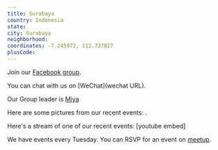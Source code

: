 ```yaml
---
title: Surabaya
country: Indonesia
state: 
city: Surabaya
neighborhood: 
coordinates: -7.245972, 112.737827
plusCode:
---
```

Join our [Facebook group](https://www.facebook.com/groups/free.code.camp.surabaya.new).

You can chat with us on [WeChat](wechat URL).

Our Group leader is [Miya](freecodecamp.org/miya)

Here are some pictures from our recent events:
![]().

Here's a stream of one of our recent events:
[youtube embed]

We have events every Tuesday. You can RSVP for an event on [meetup](meetupurl).
